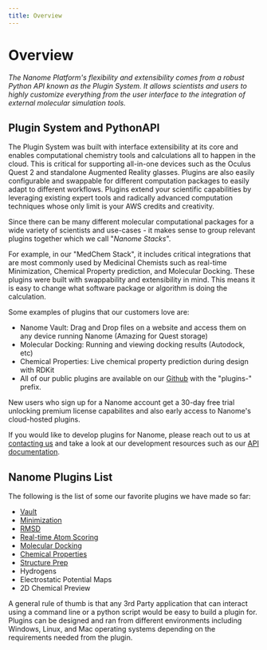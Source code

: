 ```yaml
---
title: Overview
---
```


# Overview

*The Nanome Platform's flexibility and extensibility comes from a robust Python API known as the Plugin System. It allows scientists and users to highly customize everything from the user interface to the integration of external molecular simulation tools.*

## Plugin System and PythonAPI


The Plugin System was built with interface extensibility at its core and enables computational chemistry tools and calculations all to happen in the cloud. This is critical for supporting all-in-one devices such as the Oculus Quest 2 and standalone Augmented Reality glasses. Plugins are also easily configurable and swappable for different computation packages to easily adapt to different workflows. Plugins extend your scientific capabilities by leveraging existing expert tools and radically advanced computation techniques whose only limit is your AWS credits and creativity.

Since there can be many different molecular computational packages for a wide variety of scientists and use-cases - it makes sense to group relevant plugins together which we call "*Nanome Stacks*". 

For example, in our "MedChem Stack", it includes critical integrations that are most commonly used by Medicinal Chemists such as real-time Minimization, Chemical Property prediction, and Molecular Docking. These plugins were built with swappability and extensibility in mind. This means it is easy to change what software package or algorithm is doing the calculation. 


Some examples of plugins that our customers love are:
- Nanome Vault: Drag and Drop files on a website and access them on any device running Nanome (Amazing for Quest storage)
- Molecular Docking: Running and viewing docking results (Autodock, etc)
- Chemical Properties: Live chemical property prediction during design with RDKit 
- All of our public plugins are available on our [Github](https://github.com/nanome-ai) with the "plugins-" prefix.

New users who sign up for a Nanome account get a 30-day free trial unlocking premium license capabilites and also early access to Nanome's cloud-hosted plugins. 

If you would like to develop plugins for Nanome, please reach out to us at [contacting us](mail:hello@nanome.ai) and take a look at our development resources such as our [API documentation](https://nanome.readthedocs.org).

## Nanome Plugins List

The following is the list of some our favorite plugins we have made so far:

- [Vault](vault.md)
- [Minimization](minimization.md)
- [RMSD](rmsd.md)
- [Real-time Atom Scoring](realtimescoring.md)
- [Molecular Docking](docking.md)
- [Chemical Properties](chemicalproperties.md)
- [Structure Prep](structureprep.md)
- Hydrogens
- Electrostatic Potential Maps
- 2D Chemical Preview


A general rule of thumb is that any 3rd Party application that can interact using a command line or a python script would be easy to build a plugin for. Plugins can be designed and ran from different environments including Windows, Linux, and Mac operating systems depending on the requirements needed from the plugin.

